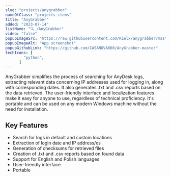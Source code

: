 ```yaml
---
slug: "projects/anygrabber"
nameOfClass: "projects-items"
title: "AnyGrabber"
added: "2023-07-14"
listName: "🔍 /AnyGrabber"
video: "false"
popupImageSrc: "https://raw.githubusercontent.com/Kielx/anygrabber/master/assets_readme/screenshot1.png"
popupImageAlt: "App screenshot"
popupGithubLink: "https://github.com/CASANOVA660/AnyGrabber-master"
techIcons: [
        "python",
      ]
---
```


AnyGrabber simplifies the process of searching for AnyDesk logs, extracting relevant data concerning IP addresses used
for logging in, along with corresponding dates. It also generates .txt and .csv reports based on the data retrieved. The user-friendly interface and localization features make it easy for anyone to use, regardless of technical proficiency. It's portable and can be used on any modern Windows machine without the need for
installation.

## Key Features

- Search for logs in default and custom locations
- Extraction of login date and IP address/es
- Generation of checksums for retrieved files
- Creation of .txt and .csv reports based on found data
- Support for English and Polish languages
- User-friendly interface
- Portable
